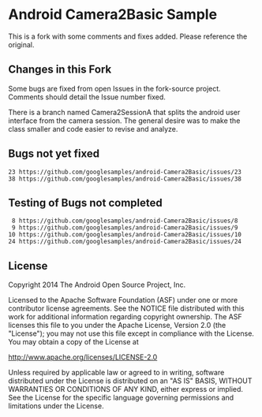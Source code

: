 
Android Camera2Basic Sample
===================================

This is a fork with some comments and fixes added. Please reference the original.

Changes in this Fork
--------------------
Some bugs are fixed from open Issues in the fork-source project.  Comments should detail the Issue number fixed.

There is a branch named Camera2SessionA that splits the android user interface from the camera session. The general desire was to make the class smaller and code easier to revise and analyze.

Bugs not yet fixed
------------------

    23 https://github.com/googlesamples/android-Camera2Basic/issues/23
    38 https://github.com/googlesamples/android-Camera2Basic/issues/38

Testing of Bugs not completed
-----------------------------

     8 https://github.com/googlesamples/android-Camera2Basic/issues/8
     9 https://github.com/googlesamples/android-Camera2Basic/issues/9
    10 https://github.com/googlesamples/android-Camera2Basic/issues/10
    24 https://github.com/googlesamples/android-Camera2Basic/issues/24

License
-------

Copyright 2014 The Android Open Source Project, Inc.

Licensed to the Apache Software Foundation (ASF) under one or more contributor
license agreements.  See the NOTICE file distributed with this work for
additional information regarding copyright ownership.  The ASF licenses this
file to you under the Apache License, Version 2.0 (the "License"); you may not
use this file except in compliance with the License.  You may obtain a copy of
the License at

http://www.apache.org/licenses/LICENSE-2.0

Unless required by applicable law or agreed to in writing, software
distributed under the License is distributed on an "AS IS" BASIS, WITHOUT
WARRANTIES OR CONDITIONS OF ANY KIND, either express or implied.  See the
License for the specific language governing permissions and limitations under
the License.
